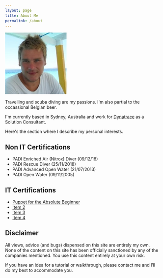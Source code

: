 ```yaml
---
layout: page
title: About Me
permalink: /about
---
```


<img src="images/me.jpg" alt="Adam Gardner"/>

Travelling and scuba diving are my passions. I'm also partial to the occassional Belgian beer.

I'm currently based in Sydney, Australia and work for [Dynatrace](https://dynatrace.com) as a Solution Consultant.

Here's the section where I describe my personal interests.

## Non IT Certifications

- PADI Enriched Air (Nitrox) Diver (09/12/18)
- PADI Rescue Diver (25/11/2018)
- PADI Advanced Open Water (21/07/2013)
- PADI Open Water (09/11/2005)

## IT Certifications

- [Puppet for the Absolute Beginner](files/AG-PuppetUC-F4YXPOFE.pdf)
- [Item 2](https://example.com)
- [Item 3](https://example.com)
- [Item 4](https://example.com)

## Disclaimer

All views, advice (and bugs) dispensed on this site are entirely my own. None of the content on this site has been officially sanctioned by any of the companies mentioned. You use this content entirely at your own risk.

If you have an idea for a tutorial or walkthrough, please contact me and I’ll do my best to accommodate you.
